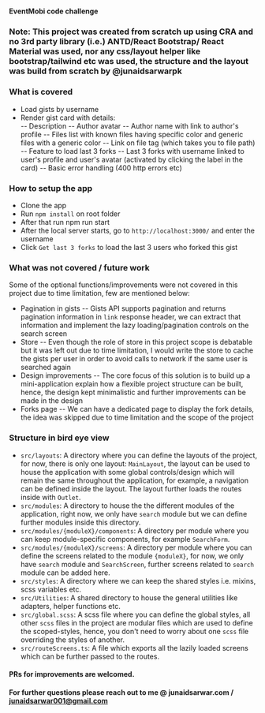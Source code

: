 #### EventMobi code challenge

### ****Note: This project was created from scratch up using CRA and no 3rd party library (i.e.) ANTD/React Bootstrap/ React Material was used, nor any css/layout helper like bootstrap/tailwind etc was used, the structure and the layout was build from scratch by @junaidsarwarpk****

### What is covered

- Load gists by username
- Render gist card with details: \
   -- Description
   -- Author avatar
   -- Author name with link to author's profile
   -- Files list with known files having specific color and generic files with a generic color
   -- Link on file tag (which takes you to file path)
   -- Feature to load last 3 forks
   -- Last 3 forks with username linked to user's profile and user's avatar (activated by clicking the label in the card)
   -- Basic error handling (400 http errors etc)

### How to setup the app

- Clone the app
- Run `npm install` on root folder
- After that run npm run start
- After the local server starts, go to `http://localhost:3000/` and enter the username
- Click `Get last 3 forks` to load the last 3 users who forked this gist

### What was not covered / future work
Some of the optional functions/improvements were not covered in this project due to time limitation, few are mentioned below:

- Pagination in gists
    -- Gists API supports pagination and returns pagination information in `link` response header, we can extract that information and implement the lazy loading/pagination controls on the search screen
- Store
    -- Even though the role of store in this project scope is debatable but it was left out due to time limitation, I would write the store to cache the gists per user in order to avoid calls to network if the same user is searched again
- Design improvements
    -- The core focus of this solution is to build up a mini-application explain how a flexible project structure can be built, hence, the design kept minimalistic and further improvements can be made in the design
- Forks page
    -- We can have a dedicated page to display the fork details, the idea was skipped due to time limitation and the scope of the project


### Structure in bird eye view

- `src/layouts`: A directory where you can define the layouts of the project, for now, there is only one layout: `MainLayout`, the layout can be used to house the application with some global controls/design which will remain the same throughout the application, for example, a navigation can be defined inside the layout. The layout further loads the routes inside with `Outlet`.
- `src/modules`: A directory to house the the different modules of the application, right now, we only have `search` module but we can define further modules inside this directory.
- `src/modules/{moduleX}/components`: A directory per module where you can keep module-specific components, for example `SearchForm`.
- `src/modules/{moduleX}/screens`: A directory per module where you can define the screens related to the module `{moduleX}`, for now, we only have `search` module and `SearchScreen`, further screens related to `search` module can be added here.
- `src/styles`: A directory where we can keep the shared styles i.e. mixins, scss variables etc.
- `src/Utilities`: A shared directory to house the general utilities like adapters, helper functions etc.
- `src/global.scss`: A scss file where you can define the global styles, all other `scss` files in the project are modular files which are used to define the scoped-styles, hence, you don't need to worry about one `scss` file overriding the styles of another.
- `src/routeScreens.ts`: A file which exports all the lazily loaded screens which can be further passed to the routes.

#### PRs for improvements are welcomed.
#### For further questions please reach out to me @ junaidsarwar.com / junaidsarwar001@gmail.com